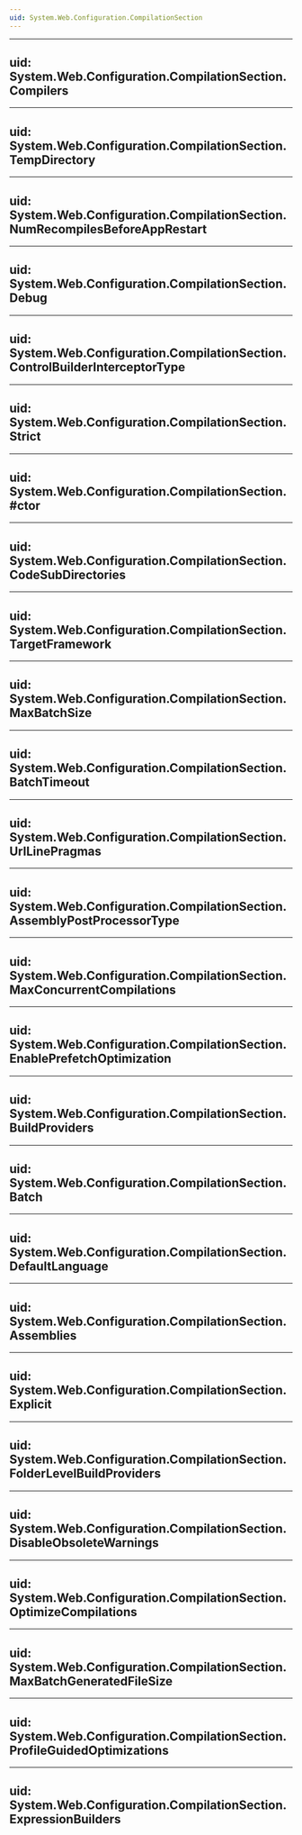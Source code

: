 ```yaml
---
uid: System.Web.Configuration.CompilationSection
---
```


---
uid: System.Web.Configuration.CompilationSection.Compilers
---

---
uid: System.Web.Configuration.CompilationSection.TempDirectory
---

---
uid: System.Web.Configuration.CompilationSection.NumRecompilesBeforeAppRestart
---

---
uid: System.Web.Configuration.CompilationSection.Debug
---

---
uid: System.Web.Configuration.CompilationSection.ControlBuilderInterceptorType
---

---
uid: System.Web.Configuration.CompilationSection.Strict
---

---
uid: System.Web.Configuration.CompilationSection.#ctor
---

---
uid: System.Web.Configuration.CompilationSection.CodeSubDirectories
---

---
uid: System.Web.Configuration.CompilationSection.TargetFramework
---

---
uid: System.Web.Configuration.CompilationSection.MaxBatchSize
---

---
uid: System.Web.Configuration.CompilationSection.BatchTimeout
---

---
uid: System.Web.Configuration.CompilationSection.UrlLinePragmas
---

---
uid: System.Web.Configuration.CompilationSection.AssemblyPostProcessorType
---

---
uid: System.Web.Configuration.CompilationSection.MaxConcurrentCompilations
---

---
uid: System.Web.Configuration.CompilationSection.EnablePrefetchOptimization
---

---
uid: System.Web.Configuration.CompilationSection.BuildProviders
---

---
uid: System.Web.Configuration.CompilationSection.Batch
---

---
uid: System.Web.Configuration.CompilationSection.DefaultLanguage
---

---
uid: System.Web.Configuration.CompilationSection.Assemblies
---

---
uid: System.Web.Configuration.CompilationSection.Explicit
---

---
uid: System.Web.Configuration.CompilationSection.FolderLevelBuildProviders
---

---
uid: System.Web.Configuration.CompilationSection.DisableObsoleteWarnings
---

---
uid: System.Web.Configuration.CompilationSection.OptimizeCompilations
---

---
uid: System.Web.Configuration.CompilationSection.MaxBatchGeneratedFileSize
---

---
uid: System.Web.Configuration.CompilationSection.ProfileGuidedOptimizations
---

---
uid: System.Web.Configuration.CompilationSection.ExpressionBuilders
---
